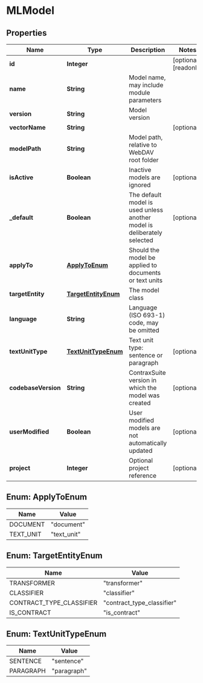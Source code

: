 

# MLModel


## Properties

Name | Type | Description | Notes
------------ | ------------- | ------------- | -------------
**id** | **Integer** |  |  [optional] [readonly]
**name** | **String** | Model name, may include module parameters | 
**version** | **String** | Model version | 
**vectorName** | **String** |  |  [optional]
**modelPath** | **String** | Model path, relative to WebDAV root folder | 
**isActive** | **Boolean** | Inactive models are ignored |  [optional]
**_default** | **Boolean** | The default model is used unless another model is deliberately selected |  [optional]
**applyTo** | [**ApplyToEnum**](#ApplyToEnum) | Should the model be applied to documents or text units | 
**targetEntity** | [**TargetEntityEnum**](#TargetEntityEnum) | The model class | 
**language** | **String** | Language (ISO 693-1) code, may be omitted | 
**textUnitType** | [**TextUnitTypeEnum**](#TextUnitTypeEnum) | Text unit type: sentence or paragraph |  [optional]
**codebaseVersion** | **String** | ContraxSuite version in which the model was created |  [optional]
**userModified** | **Boolean** | User modified models are not automatically updated |  [optional]
**project** | **Integer** | Optional project reference |  [optional]



## Enum: ApplyToEnum

Name | Value
---- | -----
DOCUMENT | &quot;document&quot;
TEXT_UNIT | &quot;text_unit&quot;



## Enum: TargetEntityEnum

Name | Value
---- | -----
TRANSFORMER | &quot;transformer&quot;
CLASSIFIER | &quot;classifier&quot;
CONTRACT_TYPE_CLASSIFIER | &quot;contract_type_classifier&quot;
IS_CONTRACT | &quot;is_contract&quot;



## Enum: TextUnitTypeEnum

Name | Value
---- | -----
SENTENCE | &quot;sentence&quot;
PARAGRAPH | &quot;paragraph&quot;



